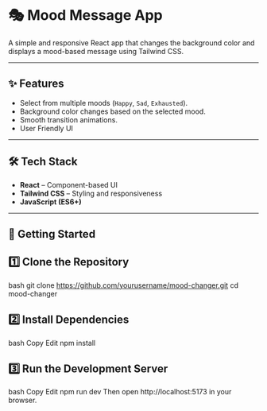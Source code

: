 # 🎭 Mood Message App

A simple and responsive React app that changes the background color and displays a mood-based message using Tailwind CSS.

---

## ✨ Features
- Select from multiple moods (`Happy`, `Sad`, `Exhausted`).
- Background color changes based on the selected mood.
- Smooth transition animations.
- User Friendly UI

---


## 🛠 Tech Stack
- **React** – Component-based UI
- **Tailwind CSS** – Styling and responsiveness
- **JavaScript (ES6+)**

---



## 🚀 Getting Started

## 1️⃣ Clone the Repository
bash
git clone https://github.com/yourusername/mood-changer.git
cd mood-changer
## 2️⃣ Install Dependencies
bash
Copy
Edit
npm install
## 3️⃣ Run the Development Server
bash
Copy
Edit
npm run dev
Then open http://localhost:5173 in your browser.
